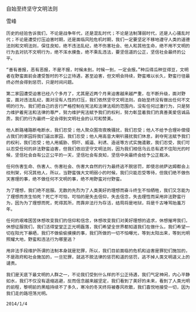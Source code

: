 自始至终坚守文明法则

雪峰


    历史的经验告诉我们，不论是战争年代，还是混乱时代；不论是法制薄弱时代，还是人心骚乱时代；不论是遭受打压迫害时期，还是面临风险危机时期，我们一定要坚定不移地遵守人类的道德法则和文明法则，保住良知，绝不违法乱纪，绝不伤害社会、他人和其他生命，绝不用不文明的行为去对抗不文明行为，绝不浑水摸鱼，绝不乘乱违法，要坚信道的公正，坚信社会最终的公平。

    “善有善报，恶有恶报，不是不报，时候未到，时候一到，一定会报。”种瓜得瓜种豆得豆，文明者在野蛮面前会遭受暂时的不公正待遇，甚至迫害，但文明会持续，野蛮难以长久，野蛮行径最终必然会得到惩罚，只是时间问题。

    第二家园遭受迫害已经八个多月了，尤其是近两个月来迫害越来越严重，在不断升级，面对野蛮，面对违法乱纪，面对没有人性的打压，我们依然坚守文明法则，自始至终没有做出任何不文明的行为，我们把自己的言行严格控制在宪法和法律法规的范围内，没有任何过激行为，只是努力维护着宪法和法律的尊严，努力维护宪法赋予我们的权利，努力彰显着我们的真善美爱信诚品质，我们的行为最终一定会得到文明社会的认可和赞美。

    他人断路堵路断电断水，我们忍受；他人聚众围攻夜晚骚扰，我们忍受；他人不给予合理补偿侵占我们的家园将我们逼出家园，我们忍受；他人用高音大喇叭骚扰我们休息，剥夺宪法赋予我们的权利，我们忍受；他人用威胁、恫吓、威逼、利诱、造谣等方式实施遣散，我们忍受，我们可以忍受任何的非法野蛮迫害，但我们依旧坚守文明法则，因为我们相信乌云总有遮不住阳光的时候，坚信社会自有公正公平的一天，坚信社会有良知，坚信中央最终会给予公正裁决。

    任何伤害生命、伤害人、伤害社会、伤害大自然的行为最终逃不脱惩罚，即使总统萨达姆都会上绞刑架，何况其他人，所以，当野蛮强大文明弱小的时候，我们只能忍受等待，但我们绝不做伤天害理的事，绝不做任何不文明的事，绝不用野蛮对付野蛮。

    为了理想，我们绝不屈服。无数的先烈为了人类美好的理想而奋斗终生不怕牺牲，我们又怎能为了理想而贪生怕死？死亡不可怕，可怕的是失去信仰，失去信念，失去理性而采用非法野蛮行为，因为为了理想而死，死得其所，而靠非法行为存活，结局将是地狱，将是千古唾骂贻羞万年。

    任何的艰难困苦休想改变我们的信仰和信念，休想改变我们对美好理想的追求，休想摧垮我们，休想征服我们，我们活得堂堂正正光明磊落，我们希望全世界都知道我们在做什么，我们希望一切在阳光下暴晒，我们不做偷偷摸摸的事，我们所做的一切不怕曝光，等到太阳出来，等到光明照耀大地，野蛮和违法行为哪里逃？

    用非法手段维护所谓的法制本身就是犯罪，所以，我们目前面临的危机和迫害是罪犯们施加的，不是政府和社会施加的，一旦犯罪，就逃不脱法律的惩罚和道的惩罚，逃不掉人类文明道义上的谴责。

    我们是天底下最文明的人群之一，不论我们受到什么样的不公正待遇，我们气定神闲，内心平静如水，我们不仅没有退缩逃避，反而信念越来越坚定，我们看到了美好的未来，看到了人类光明的前程，黎明前的黑暗持续不了多久，寒冷的冬天终将被春风吹散，我们喜悦地接受一切，因为我们走的路坦荡光明。

    2014/1/4



